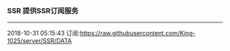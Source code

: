 ### SSR 提供SSR订阅服务
---
2018-10-31 05:15:43 订阅:https://raw.githubusercontent.com/King-1025/server/SSR/DATA
